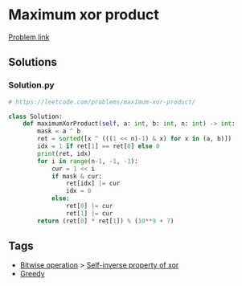 # Maximum xor product

[Problem link](https://leetcode.com/problems/maximum-xor-product/)

## Solutions


### Solution.py
```py
# https://leetcode.com/problems/maximum-xor-product/

class Solution:
    def maximumXorProduct(self, a: int, b: int, n: int) -> int:
        mask = a ^ b
        ret = sorted([x ^ (((1 << n)-1) & x) for x in (a, b)])
        idx = 1 if ret[1] == ret[0] else 0
        print(ret, idx)
        for i in range(n-1, -1, -1):
            cur = 1 << i
            if mask & cur:
                ret[idx] |= cur
                idx = 0
            else:
                ret[0] |= cur
                ret[1] |= cur
        return (ret[0] * ret[1]) % (10**9 + 7)
```
## Tags

* [Bitwise operation](/README.md#Bitwise_operation) > [Self-inverse property of xor](/README.md#Bitwise_operation-Self_inverse_property_of_xor)
* [Greedy](/README.md#Greedy)
